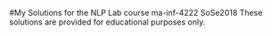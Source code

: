 #My Solutions for the NLP Lab course ma-inf-4222 SoSe2018
These solutions are provided for educational purposes only.
